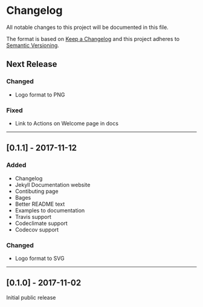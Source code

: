 # Changelog
All notable changes to this project will be documented in this file.

The format is based on [Keep a Changelog](http://keepachangelog.com/en/1.0.0/)
and this project adheres to [Semantic Versioning](http://semver.org/spec/v2.0.0.html).

## Next Release
### Changed
  - Logo format to PNG

### Fixed
  - Link to Actions on Welcome page in docs

---

## [0.1.1] - 2017-11-12
### Added
  - Changelog
  - Jekyll Documentation website
  - Contibuting page
  - Bages
  - Better README text
  - Examples to documentation
  - Travis support
  - Codeclimate support
  - Codecov support

### Changed
  - Logo format to SVG

---

## [0.1.0] - 2017-11-02
Initial public release

